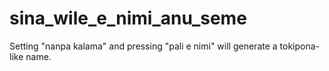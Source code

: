 # sina_wile_e_nimi_anu_seme

Setting \"nanpa kalama\" and pressing \"pali e nimi\" will generate a tokipona-like name.